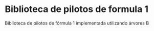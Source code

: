 # Biblioteca de pilotos de formula 1
Biblioteca de pilotos de fórmula 1 implementada utilizando árvores B
